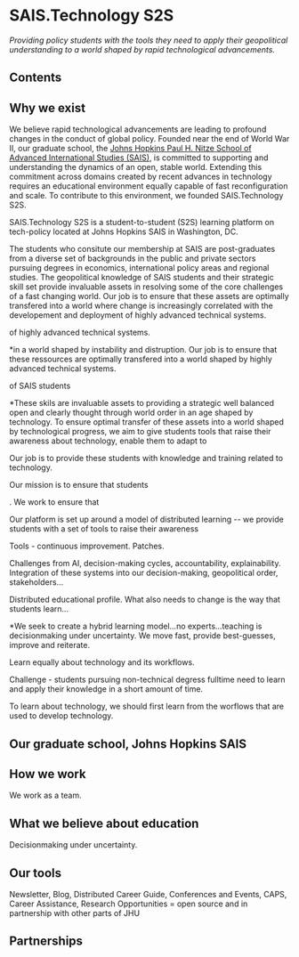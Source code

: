 # SAIS.Technology S2S

*Providing policy students with the tools they need to apply their geopolitical understanding to a world shaped by rapid technological advancements.*

## Contents

## Why we exist

We believe rapid technological advancements are leading to profound changes in the conduct of global policy. Founded near the end of World War II, our graduate school, the [Johns Hopkins Paul H. Nitze School of Advanced International Studies (SAIS)](https://www.sais-jhu.edu/), is committed to supporting and understanding the dynamics of an open, stable world. Extending this commitment across 
domains created by recent advances in technology requires an educational environment equally capable of fast reconfiguration and scale. To contribute to this environment, we founded SAIS.Technology S2S. 

SAIS.Technology S2S is a student-to-student (S2S) learning platform on tech-policy located at Johns Hopkins SAIS in Washington, DC. 


The students who consitute our membership at SAIS are post-graduates from a diverse set of backgrounds in the public and private sectors pursuing degrees in economics, international policy areas and regional studies. The geopolitical knowledge of SAIS students and their strategic skill set provide invaluable assets in resolving some of the core challenges of a fast changing world. Our job is to ensure that these assets are optimally transfered into a world where change is increasingly correlated with the developement and deployment of highly advanced technical systems.


of highly advanced technical systems. 


*in a world shaped by instability and distruption. Our job is to ensure that these ressources are optimally transfered into a world shaped by highly advanced technical systems. 

of SAIS students 

*These skils are invaluable assets to providing a strategic well balanced open and clearly thought through world order in an age shaped by technology. To ensure optimal transfer of these assets into a world shaped by technological progress, we aim to give students tools that raise their awareness about technology, enable them to adapt to 


Our job is to provide these students with knowledge and training related to technology.

Our mission is to ensure that students 

. We work to ensure that 


Our platform is set up around a model of distributed learning -- we provide students with a set of tools to raise their awareness 

Tools - continuous improvement. Patches. 

Challenges from AI, decision-making cycles, accountability, explainability. Integration of these systems into our decision-making, geopolitical order, stakeholders...

Distributed educational profile. What also needs to change is the way that students learn...

*We seek to create a hybrid learning model...no experts...teaching is decisionmaking under uncertainty. We move fast, provide best-guesses, improve and reiterate. 

Learn equally about technology and its workflows. 

Challenge - students pursuing non-technical degress fulltime need to learn and apply their knowledge in a short amount of time. 

To learn about technology, we should first learn from the worflows that are used to develop technology. 






## Our graduate school, Johns Hopkins SAIS

## How we work

We work as a team. 

## What we believe about education

Decisionmaking under uncertainty. 
## Our tools

Newsletter, Blog, Distributed Career Guide, Conferences and Events, CAPS, Career Assistance, Research Opportunities = open source and in partnership with other parts of JHU

## Partnerships






